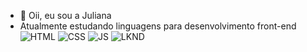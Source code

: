 - 👻 Oii, eu sou a Juliana
- Atualmente estudando linguagens para desenvolvimento front-end
 ![HTML](https://img.shields.io/badge/HTML5-E34F26?style=for-the-badge&logo=html5&logoColor=white)
![CSS](https://img.shields.io/badge/CSS3-1572B6?style=for-the-badge&logo=css3&logoColor=white)
![JS](https://img.shields.io/badge/JavaScript-323330?style=for-the-badge&logo=javascript&logoColor=F7DF1)
![LKND](https://img.shields.io/badge/LinkedIn-0077B5?style=for-the-badge&logo=linkedin&logoColor=white)
<!---
JuhFFelix/JuhFFelix is a ✨ special ✨ repository because its `README.md` (this file) appears on your GitHub profile.
You can click the Preview link to take a look at your changes.
--->
